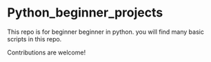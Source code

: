 # Python_beginner_projects
This repo is for beginner beginner in python. you will find many basic scripts in this repo.

Contributions are welcome!
